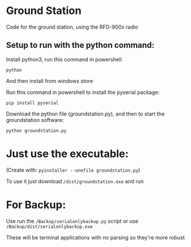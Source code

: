 # Ground Station
Code for the ground station, using the RFD-900x radio

## Setup to run with the python command:
Install python3, run this command in powershell
```
python
```
And then install from windows store


Run this command in powershell to install the pyserial package:
```
pip install pyserial 
```

Download the python file (groundstation.py),  and then to start the groundstation software: 
```
python groundstation.py
```

# Just use the executable:
(Create with: `pyinstaller --onefile groundstation.py`)

To use it just download `/dist/groundstation.exe` and run

# For Backup:
Use run the `/Backup/serialonlybackup.py` script or use `/Backup/dist/serialonlybackup.exe`

These will be terminal applications with no parsing so they're more robust
